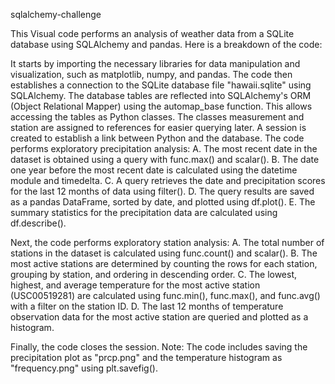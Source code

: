 sqlalchemy-challenge

This Visual code performs an analysis of weather data from a SQLite 
database using SQLAlchemy and pandas. Here is a breakdown of the code:

It starts by importing the necessary libraries for data manipulation and 
visualization, such as matplotlib, numpy, and pandas.
The code then establishes a connection to the SQLite database file 
"hawaii.sqlite" using SQLAlchemy.
The database tables are reflected into SQLAlchemy's ORM (Object Relational 
Mapper) using the automap_base function. This allows accessing the tables 
as Python classes.
The classes measurement and station are assigned to references for easier 
querying later.
A session is created to establish a link between Python and the database.
The code performs exploratory precipitation analysis:
A.	The most recent date in the dataset is obtained using a query with 
func.max() and scalar().
B.	The date one year before the most recent date is calculated using 
the datetime module and timedelta.
C.	A query retrieves the date and precipitation scores for the last 
12 months of data using filter().
D.	The query results are saved as a pandas DataFrame, sorted by date, 
and plotted using df.plot().
E.	The summary statistics for the precipitation data are calculated 
using df.describe().

Next, the code performs exploratory station analysis:
A.	The total number of stations in the dataset is calculated using 
func.count() and scalar().
B.	The most active stations are determined by counting the rows for 
each station, grouping by station, and ordering in descending order.
C.	The lowest, highest, and average temperature for the most active 
station (USC00519281) are calculated using func.min(), func.max(), and 
func.avg() with a filter on the station ID.
D.	The last 12 months of temperature observation data for the most 
active station are queried and plotted as a histogram.

Finally, the code closes the session.
Note: The code includes saving the precipitation plot as "prcp.png" and 
the temperature histogram as "frequency.png" using plt.savefig().

